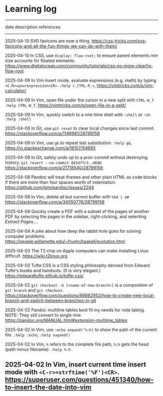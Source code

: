 # Learning log

----------------------------------------------------------------------------------------------------------------------------------------------------------------------------------------------
date            description                                                                                                                 references
-----------     -----------------------------------------------------------------------------------------------------------------------     --------------------------------------------------
2025-04-10      SVG favicons are now a thing.                                                                                               <https://css-tricks.com/svg-favicons-and-all-the-fun-things-we-can-do-with-them/>

2025-04-10      In CSS, use `display: flow-root;` to ensure parent elements min size accounts for floated elements.                         <https://www.digitalocean.com/community/tutorials/css-no-more-clearfix-flow-root>

2025-04-09      In Vim insert mode, evaluate expressions (e.g. math) by typing `<C-R>=yourexpression<CR>`.                                  `:help c_CTRL-R_=`, <https://vimtricks.com/p/vim-calculator/>

2025-04-09      In Vim, open file under the cursor in a new split with `CTRL-W_f`.                                                          `:help CTRL-W_f`, <https://vimtricks.com/p/open-file-in-a-split/>

2025-04-09      In Vim, quickly switch to  a one-time shell with `:shell` or `:sh`.                                                         `:help :shell`

2025-04-09      In Git, use `git reset` to clear local changes since last commit.                                                           <https://stackoverflow.com/a/1146981/28799158>

2025-04-09      In Vim, use `g&` to repeat last substitution.                                                                               `:help g&`, <https://vi.stackexchange.com/a/18107/54693>

2025-04-09      In Git, safely undo up to a prior commit without destroying history: `git revert --no-commit 0d1d7fc3..HEAD`                <https://stackoverflow.com/a/21718540/28799158>

2025-04-08      Pandoc will treat iframes and other plain HTML as code blocks if there are more than four spaces worth of indentation.      <https://github.com/jgm/pandoc/issues/2244>

2025-04-08      In Vim, delete all but current buffer with `%bd | e#`                                                                       <https://stackoverflow.com/a/34050776/28799158>

2025-04-08      Quickly create a PDF with a subset of the pages of another PDF by selecting the pages in the sidebar, right-clicking,
                and selecting *Extract Pages…*.

2025-04-04      A joke about how deep the rabbit hole goes for solving computer problems.                                                   <https://people.willamette.edu/~fruehr/haskell/evolution.html>

2025-04-03      The T2 chip on Apple computers can make installing Linux difficult.                                                         <https://wiki.t2linux.org>

2025-04-02      Tufte CSS is a CSS styling philosophy derived from Edward Tufte's books and handouts. (It is very elegant.)                 <https://edwardtufte.github.io/tufte-css/>

2025-04-02      `git checkout -b [<name-of-new-branch>]` is a composition of `git branch` and `git checkout`.                               <https://stackoverflow.com/questions/66882952/how-to-create-new-local-branch-and-switch-between-branches-in-git>

2025-04-02      Pandoc multiline tables best fit my needs for note taking. NOTE: They still convert to single-line.                         <https://pandoc.org/MANUAL.html#extension-multiline_tables>

2025-04-02      In Vim, use `:echo expand("%:h)` to show the path of the current file.                                                      `:help :echo`, `:help expand()`

2025-04-02      In Vim, `%` refers to the complete file path, `%:h` gets the head (path minus filename).                                    `:help %:h`

2025-04-02      In Vim, insert current time insert mode with `<C-r>=strftime('%F')<CR>`.                                                    <https://superuser.com/questions/451340/how-to-insert-the-date-into-vim>
----------------------------------------------------------------------------------------------------------------------------------------------------------------------------------------------
